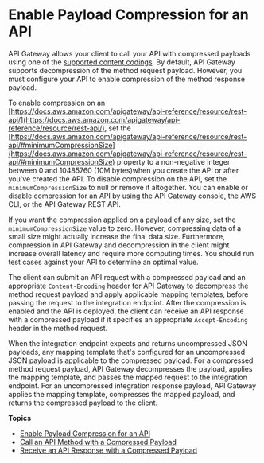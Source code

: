 # Enable Payload Compression for an API<a name="api-gateway-gzip-compression-decompression"></a>

 API Gateway allows your client to call your API with compressed payloads using one of the [supported content codings](api-gateway-enable-compression.md#api-gateway-supported-content-encodings)\. By default, API Gateway supports decompression of the method request payload\. However, you must configure your API to enable compression of the method response payload\. 

 To enable compression on an [https://docs.aws.amazon.com/apigateway/api-reference/resource/rest-api/](https://docs.aws.amazon.com/apigateway/api-reference/resource/rest-api/), set the [https://docs.aws.amazon.com/apigateway/api-reference/resource/rest-api/#minimumCompressionSize](https://docs.aws.amazon.com/apigateway/api-reference/resource/rest-api/#minimumCompressionSize) property to a non\-negative integer between 0 and 10485760 \(10M bytes\)when you create the API or after you've created the API\. To disable compression on the API, set the `minimumCompressionSize` to null or remove it altogether\. You can enable or disable compression for an API by using the API Gateway console, the AWS CLI, or the API Gateway REST API\. 

If you want the compression applied on a payload of any size, set the `minimumCompressionSize` value to zero\. However, compressing data of a small size might actually increase the final data size\. Furthermore, compression in API Gateway and decompression in the client might increase overall latency and require more computing times\. You should run test cases against your API to determine an optimal value\.

The client can submit an API request with a compressed payload and an appropriate `Content-Encoding` header for API Gateway to decompress the method request payload and apply applicable mapping templates, before passing the request to the integration endpoint\. After the compression is enabled and the API is deployed, the client can receive an API response with a compressed payload if it specifies an appropriate `Accept-Encoding` header in the method request\. 

When the integration endpoint expects and returns uncompressed JSON payloads, any mapping template that's configured for an uncompressed JSON payload is applicable to the compressed payload\. For a compressed method request payload, API Gateway decompresses the payload, applies the mapping template, and passes the mapped request to the integration endpoint\. For an uncompressed integration response payload, API Gateway applies the mapping template, compresses the mapped payload, and returns the compressed payload to the client\. 

**Topics**
+ [Enable Payload Compression for an API](api-gateway-enable-compression.md)
+ [Call an API Method with a Compressed Payload](api-gateway-make-request-with-compressed-payload.md)
+ [Receive an API Response with a Compressed Payload](api-gateway-receive-response-with-compressed-payload.md)